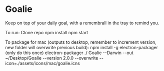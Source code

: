 # Goalie
Keep on top of your daily goal, with a remembrall in the tray to remind you. 

To run: 
    Clone repo
    npm install
    npm start

To package for mac (outputs to desktop, remember to increment version, new folder will overwrite previous build):
    npm install -g electron-packager (only do this once)
    electron-packager ./ Goalie --Darwin --out ~/Desktop/Goalie --version 2.0.0 --overwrite --icon=./assets/icons/mac/goalie.icns
